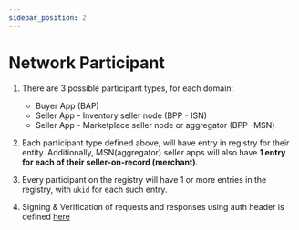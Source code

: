 ```yaml
---
sidebar_position: 2
---
```


# Network Participant
1. There are 3 possible participant types, for each domain:
    * Buyer App (BAP)
    * Seller App - Inventory seller node (BPP - ISN)
    * Seller App - Marketplace seller node or aggregator (BPP -MSN)

2. Each participant type defined above, will have entry in registry for their entity. Additionally, MSN(aggregator) seller apps will also have **1 entry for each of their seller-on-record (merchant)**.

3. Every participant on the registry will have 1 or more entries in the registry, with `ukid` for each such entry.

4. Signing & Verification of requests and responses using auth header is defined [here](/docs/ondc-protocol-v1.1-retail/signing-verification)
